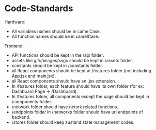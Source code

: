 # Code-Standards

Hardware:
* All variables names should be in camelCase.
* All function names should be in camelCase.

Frontend:
* API functions should be kept in the /api folder.
* assets like gifs/images/svgs should be kept in /assets folder.
* constants should be kept in /constants folder.
* all React components should be kept at /features folder (not including App.jsx and main.jsx).
* all React components should have an .jsx extension.
* In /features folder, each feature should have its own folder (for ex: Dashboard Page => /Dashboard).
* In /features folder, all components except the page should be kept in /components folder.
* /network folder should have netork related functions.
* /endpoints folder in /networks folder should have url endpoints of backend.
* /stores folder should keep zustand state management codes.
